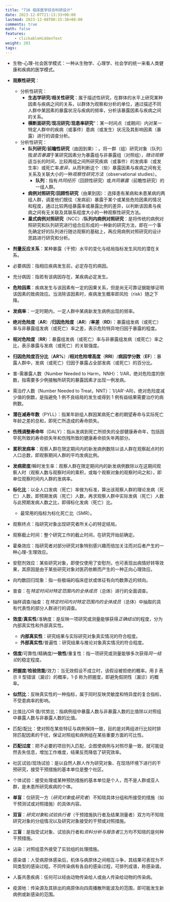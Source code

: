 ```yaml
---
title: "716 临床医学综合科研设计"
date: 2023-12-07T21:13:33+08:00
lastmod: 2023-12-08T00:15:38+08:00
comments: true
math: false
features:
    - clickableHiddenText
weight: 203
tags:
---
```


- 生物-心理-社会医学模式：一种从生物学、心理学、社会学的统一来看人类健康和疾病的医学模式。

- **观察性研究**：
    - 分析性研究：
        - **生态学研究**/**相关性研究**：属于描述性研究，在群体的水平上研究某种因素与疾病之间的关系，以群体为观察和分析的单位，通过描述不同人群中某因素的暴露状况与疾病的频率，分析该暴露因素与疾病之间的关系。
        - **横断面研究**/**现况研究**/**现患率研究**“：某一时间点（或期间）内对某一特定人群中的疾病（或事件）患病（或发生）状况及其影响因素（暴露）进行的调查分析。
    - 分析性研究：
        - **队列研究**/**前瞻性研究**（由因到果）：。将一群（组）研究对象（队列）按*是否暴露*于某研究因素分为暴露组与非暴露组（对照组），*随访观察*适当长的时间，比较两组之间所研究疾病（或事件）的发病率（或发生率）或死亡率*差异*，从而判断这个（些）暴露因素与疾病之间有无关系及关联大小的一种*观察性研究方法*（observational studies）。
            - **队列**：指有*共同经历*（回顾性研究）或*共同暴露*（前瞻性研究）的一组人群。
        - **病例对照研究**/**回顾性研究**（由果到因）：选择患有某病和未患某病的两组人群，调差他们既往（发病前）暴露于某个或某些危险因素的情况和程度，通过比较两组暴露率或暴露比例的差异，以判断该因素与疾病之间有无关联及其联系程度大小的一种观察性研究方法。
        - **巢式病例对照研究**（NCC）/**队列内病例对照研究**：是将传统的病例对照研究和队列研究进行组合后形成的一种新的研究方法，即在一个事先确定好的队列进行随访观察的基础上，再应用病例对照研究的设计思路进行研究和分析。

- **剂量反应关系**：某种暴露（干预）水平的变化与结局指标发生风险的潜在关系。

- 必要病因：指相应疾病发生前，必定存在的病因。
- 充分病因：指若有该病因存在，某疾病必定发生。

- **危险因素**：疾病发生与该因素有一定的因果关系，但是尚无可靠证据能够证明该因素的致病效应。当消除该因素时，疾病发生概率即风险（risk）随之下降。
- **发病率**：一定时期内，一定人群中某病新发生病例出现的频率。
- **绝对危险度**（**AR**）/**归因危险度**（**AR**）/**率差**（**RD**）：暴露组发病（或死亡）率与非暴露组发病（或死亡）率之差，表示危险特异地归因于暴露的程度。
- **相对危险度**（**RR**）：暴露组发病（或死亡）率与非暴露组发病（或死亡）率之比，表示暴露与发病（或死亡）的关联强度。
- **归因危险度百分比**（**AR%**）/**相对危险增高度**（**RRI**）/**病因学分数**（**EF**）：暴露人群中，发病（或死亡）归因于暴露占全部发病（或死亡）的百分比。
- 害-需暴露人数（Number Needed to Harm，NNH）：1/AR，绝对危险度的倒数，指需要多少例接触所研究的暴露因素才出现一例发病。
- 需治疗人数（Number Needed to Treat，NNT）：1/(AR′-AR)，绝对危险度减少值的倒数，是指避免 1 例不良结局的发生或得到 1 例有益结果需要治疗的病例数。

- **潜在减寿年数**（PYLL）：指某年龄组人群因某病死亡者的期望寿命与实际死亡年龄之差的总和，即死亡所造成的寿命损失。
- **伤残调整寿命年**（DALY）：指从发病到死亡所损失的全部健康寿命年，包括因早死所致的寿命损失年和伤残所致的健康寿命损失年两部分。

- **累积发病率**：观察人群在限定期间内的新发病例数除以该人群在观察起点时的人口总数，即观察期间人群的平均发病比例。
- **发病密度**/瞬时发生率：观察人群在限定期间内的新发病例数除以在这期间观察人时（观察人数与观察时间的乘积，或每个观察对象的观察时间之和），即单位观察时间内人群的发病率。

- **标化比**：以全人口发病（死亡）率做为标准，算出该观察人群的理论发病（死亡）人数，即预期发病（死亡）人数，再求观察人群中实际发病（死亡）人数与此预期发病人数之比，即得标化发病（死亡）比。
    - 最常用的指标为标化死亡比（SMR）。

- 观察终点：指研究对象出现研究者所关心的特定结局。
- 观察截止时间：整个研究工作的截止时间，在研究开始前确定。

- 霍桑效应：指研究者对部分研究对象特别感兴趣而倍加关注而对后者产生的一种心理-生理效应。
- 安慰剂效应：某些研究对象，即使仅使用了安慰剂，也可表现出病情好转等效果，其原因是由于某些研究对象对医药依赖而产生的一种正向心理效应。
- 向均数回归现象：指一些极端的临床症状或体征有向均数靠近的倾向。

- 普查：在*特定时间对特定范围内的全体成员*（总体）进行的全面调查。
- 抽样调查/抽查：在*特定时间内对特定范围内的全体成员*（总体）中抽取的具有代表性的部分人群进行的调查。

- **效度**/**真实性**/准确度：是反映一项研究或测量能够获得*正确结论*的程度，分为内部真实性和外部真实性。
    - **内部真实性**：研究结果与实际研究对象真实情况的符合程度。
    - **外部真实性**/普遍性：研究结果与推论对象真实情况的符合程度。
- **信度**/可靠性/精确度/**一致性**/重复性：指一项研究或测量能够多次获得*同一结论*的稳定程度。

- **把握度**/**检验效能**/效力：当无效假设不成立时，该假设被拒绝的概率。用 β 表示 Ⅱ 型错误（漏诊）的概率，1-β 称为把握度，即避免假阴性（漏诊）的概率。

- **似然比**：反映真实性的一种指标，属于同时反映灵敏度和特异度的复合指标，不受患病率的影响。

- 比值比/OR 值/优势比：指病例组中暴露人数与非暴露人数的比值除以对照组中暴露人数与非暴露人数的比值。

- 匹配/配比：使对照在某些特征与病例保持一致，目的是对两组进行比较时排除匹配因素的干扰，保证对照组和病例组在某些重要方面的可比性。
- **匹配过度**：把不必要的项目列入匹配，企图使病例与对照尽量一致，就可能徒然丢失信息，增加工作难度，结果反而降低了研究效率。

- 社区试验/现场试验：是以自然人群人作为研究对象、在现场环境下进行的干预研究，接受干预措施的基本单位是整个社区。
- 个体试验：接受处理或某种预防措施的基本单位是个人，而不是人群或亚人群，是未患所研究疾病的个体。

- **单盲**：仅研究一方（*研究对象*或*研究者*）不知晓具体分组和所接受的措施（如干预测试或对照措施）的具体内容。
- **双盲**：*研究对象*和*试验执行者*（干预措施执行者及结果测量者）双方均不知晓研究对象的分组情况以及研究对象接受的干预或对照措施。
- **三盲**：是指受试对象、试验执行者和*资料分析与报告者*三方均不知晓的是何种干预措施。

- 沾染：对照组意外接受了实验组的处理措施。

- 感染谱：人受病原体感染后，机体与病原体之间相互斗争，其结果可表现为不同类型的感染过程。不同传染病有各自的感染过程，可排列成谱，称感染谱。
- 人畜共患疾病：任何可以经由动物传染给人或由人传染给动物的传染病。
- 疫源地：传染源及其排出的病原体向四周播散所能波及的范围，即可能发生新病例或新感染的范围。
